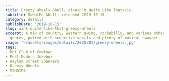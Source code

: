 ```yaml
---
title: Greezy Wheels &bull; <i>Ain’t Quite Like That</i>
subtitle: MaHatMa &bull; released 2019-10-15
category: details
publishDate: '2019-10-15'
slug: aint-quite-like-that-greezy-wheels
excerpt: A mix of country, western swing, rockabilly, and various other semi-compatible
  genres, paired with seductive vocals and plenty of musical swagger.
image: "~/assets/images/details/2020/01/greezy-wheels.jpg"
tags:
- Hot Club of Cowtown
- Post-Modern Jukebox
- Asylum Street Spankers
- Greezy Wheels
- MaHatMa
---
```


